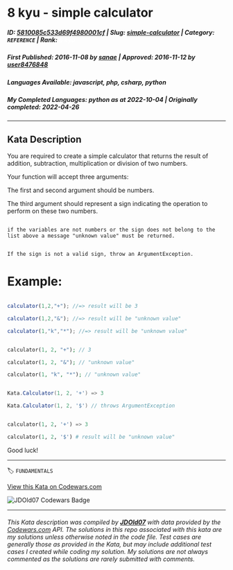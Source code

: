 # 8 kyu - simple calculator 

##### **ID**: [5810085c533d69f4980001cf](https://www.codewars.com/kata/5810085c533d69f4980001cf) | **Slug**: [simple-calculator](https://www.codewars.com/kata/5810085c533d69f4980001cf) | **Category**: `REFERENCE` | **Rank**: <span style="color:white">8 kyu</span>

##### **First Published**: 2016-11-08 ***by*** [sanae](https://www.codewars.com/users/sanae) | **Approved**: 2016-11-12 ***by*** [user8476848](https://www.codewars.com/users/user8476848)

##### **Languages Available**: javascript, php, csharp, python

##### **My Completed Languages**: python ***as at*** 2022-10-04 | **Originally completed**: 2022-04-26

---

## Kata Description


You are required to create a simple calculator that returns the result of addition, subtraction, multiplication or division of two numbers.



Your function will accept three arguments:<br>

The first and second argument should be numbers.<br>

The third argument should represent a sign indicating the operation to perform on these two numbers.

```if-not:csharp

if the variables are not numbers or the sign does not belong to the list above a message "unknown value" must be returned.

```

```if:csharp

If the sign is not a valid sign, throw an ArgumentException.

```



# Example:



```javascript

calculator(1,2,"+"); //=> result will be 3

calculator(1,2,"&"); //=> result will be "unknown value"

calculator(1,"k","*"); //=> result will be "unknown value"

```

```php

calculator(1, 2, "+"); // 3

calculator(1, 2, "&"); // "unknown value"

calculator(1, "k", "*"); // "unknown value"

```

```csharp

Kata.Calculator(1, 2, '+') => 3

Kata.Calculator(1, 2, '$') // throws ArgumentException

```

```python

calculator(1, 2, '+') => 3

calculator(1, 2, '$') # result will be "unknown value"

```



Good luck!

---


🏷 `FUNDAMENTALS`


[View this Kata on Codewars.com](https://www.codewars.com/kata/5810085c533d69f4980001cf)

![](https://www.codewars.com/users/jdold07/badges/large "JDOld07 Codewars Badge")

---

###### *This Kata description was compiled by [**JDOld07**](https://tpstech.dev) with data provided by the [Codewars.com](https://www.codewars.com) API.  The solutions in this repo associated with this kata are my solutions unless otherwise noted in the code file.  Test cases are generally those as provided in the Kata, but may include additional test cases I created while coding my solution.  My solutions are not always commented as the solutions are rarely submitted with comments.*
